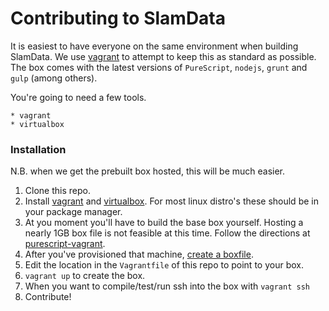 # Contributing to SlamData

It is easiest to have everyone on the same environment when building SlamData.
We use [vagrant][vagrant] to attempt to keep this as standard as possible. The box comes with the latest versions of `PureScript`, `nodejs`, `grunt` and `gulp` (among others).

You're going to need a few tools.

    * vagrant
    * virtualbox

### Installation

N.B. when we get the prebuilt box hosted, this will be much easier.

1. Clone this repo.
1. Install [vagrant][vagrant] and [virtualbox][virtualbox]. For most linux distro's these should be in your package manager.
1. At you moment you'll have to build the base box yourself. Hosting a nearly 1GB box file is not feasible at this time. Follow the directions at [purescript-vagrant][purescript-vagrant].
1. After you've provisioned that machine, [create a boxfile][create-a-box].
1. Edit the location in the `Vagrantfile` of this repo to point to your box.
1. `vagrant up` to create the box.
1. When you want to compile/test/run ssh into the box with `vagrant ssh`
1. Contribute!

[virtualbox]: https://www.virtualbox.org/
[vagrant]: http://www.vagrantup.com/
[purescript-vagrant]: https://github.com/paf31/purescript-vagrant
[vagrant-berkshelf]: http://berkshelf.com/#install_the_vagrant_berkshelf_plugin
[create-a-box]: http://docs.vagrantup.com/v2/virtualbox/boxes.html
